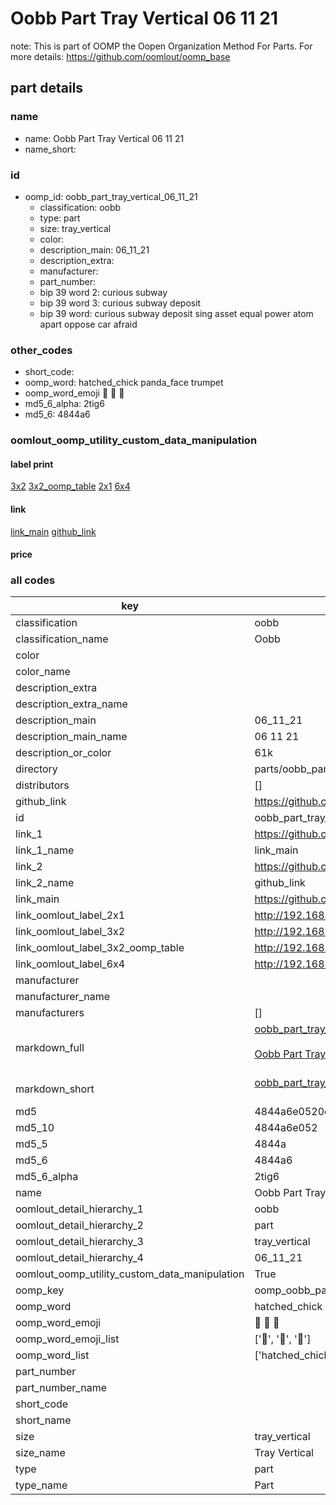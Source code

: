 # Oobb Part Tray Vertical 06 11 21  

note: This is part of OOMP the Oopen Organization Method For Parts. For more details: https://github.com/oomlout/oomp_base

##  part details





### name
* name: Oobb Part Tray Vertical 06 11 21
* name_short: 
### id
* oomp_id: oobb_part_tray_vertical_06_11_21
  * classification: oobb
  * type: part
  * size: tray_vertical
  * color: 
  * description_main: 06_11_21
  * description_extra: 
  * manufacturer: 
  * part_number: 
  * bip 39 word 2: curious subway
  * bip 39 word 3: curious subway deposit
  * bip 39 word: curious subway deposit sing asset equal power atom apart oppose car afraid

### other_codes
* short_code: 
* oomp_word: hatched_chick panda_face trumpet
* oomp_word_emoji :hatched_chick: :panda_face: :trumpet:
* md5_6_alpha: 2tig6
* md5_6: 4844a6






### oomlout_oomp_utility_custom_data_manipulation
#### label print
[3x2](http://192.168.1.245:1112/?label=oomp%202tig6)
[3x2_oomp_table](http://192.168.1.107:1112/?label=oomp%202tig6)
[2x1](http://192.168.1.242:1112/?label=oomp%202tig6)
[6x4](http://192.168.1.55:1112/?label=oomp%202tig6)    

#### link

[link_main](https://github.com/oomlout/oomlout_oomp_current_version_messy/tree/main/parts/oobb_part_tray_vertical_06_11_21) [github_link](https://github.com/oomlout/oomlout_oomp_part_src/tree/main/parts/oobb_part_tray_vertical_06_11_21)                             

#### price







### all codes 
| key | value |  
| --- | --- |  
| classification | oobb |  
| classification_name | Oobb |  
| color |  |  
| color_name |  |  
| description_extra |  |  
| description_extra_name |  |  
| description_main | 06_11_21 |  
| description_main_name | 06 11 21 |  
| description_or_color | 61k |  
| directory | parts/oobb_part_tray_vertical_06_11_21 |  
| distributors | [] |  
| github_link | https://github.com/oomlout/oomlout_oomp_part_src/tree/main/parts/oobb_part_tray_vertical_06_11_21 |  
| id | oobb_part_tray_vertical_06_11_21 |  
| link_1 | https://github.com/oomlout/oomlout_oomp_current_version_messy/tree/main/parts/oobb_part_tray_vertical_06_11_21 |  
| link_1_name | link_main |  
| link_2 | https://github.com/oomlout/oomlout_oomp_part_src/tree/main/parts/oobb_part_tray_vertical_06_11_21 |  
| link_2_name | github_link |  
| link_main | https://github.com/oomlout/oomlout_oomp_current_version_messy/tree/main/parts/oobb_part_tray_vertical_06_11_21 |  
| link_oomlout_label_2x1 | http://192.168.1.242:1112/?label=oomp%202tig6 |  
| link_oomlout_label_3x2 | http://192.168.1.245:1112/?label=oomp%202tig6 |  
| link_oomlout_label_3x2_oomp_table | http://192.168.1.107:1112/?label=oomp%202tig6 |  
| link_oomlout_label_6x4 | http://192.168.1.55:1112/?label=oomp%202tig6 |  
| manufacturer |  |  
| manufacturer_name |  |  
| manufacturers | [] |  
| markdown_full | [oobb_part_tray_vertical_06_11_21](https://github.com/oomlout/oomlout_oomp_current_version_messy/tree/main/parts/oobb_part_tray_vertical_06_11_21)<br>[](https://github.com/oomlout/oomlout_oomp_current_version_messy/tree/main/parts/oobb_part_tray_vertical_06_11_21)<br>[Oobb Part Tray Vertical 06 11 21](https://github.com/oomlout/oomlout_oomp_current_version_messy/tree/main/parts/oobb_part_tray_vertical_06_11_21)<br><br> |  
| markdown_short | [oobb_part_tray_vertical_06_11_21](https://github.com/oomlout/oomlout_oomp_current_version_messy/tree/main/parts/oobb_part_tray_vertical_06_11_21)<br><br> |  
| md5 | 4844a6e0520e55293006dc94763609af |  
| md5_10 | 4844a6e052 |  
| md5_5 | 4844a |  
| md5_6 | 4844a6 |  
| md5_6_alpha | 2tig6 |  
| name | Oobb Part Tray Vertical 06 11 21 |  
| oomlout_detail_hierarchy_1 | oobb |  
| oomlout_detail_hierarchy_2 | part |  
| oomlout_detail_hierarchy_3 | tray_vertical |  
| oomlout_detail_hierarchy_4 | 06_11_21 |  
| oomlout_oomp_utility_custom_data_manipulation | True |  
| oomp_key | oomp_oobb_part_tray_vertical_06_11_21 |  
| oomp_word | hatched_chick panda_face trumpet |  
| oomp_word_emoji | :hatched_chick: :panda_face: :trumpet: |  
| oomp_word_emoji_list | [':hatched_chick:', ':panda_face:', ':trumpet:'] |  
| oomp_word_list | ['hatched_chick', 'panda_face', 'trumpet'] |  
| part_number |  |  
| part_number_name |  |  
| short_code |  |  
| short_name |  |  
| size | tray_vertical |  
| size_name | Tray Vertical |  
| type | part |  
| type_name | Part |  
